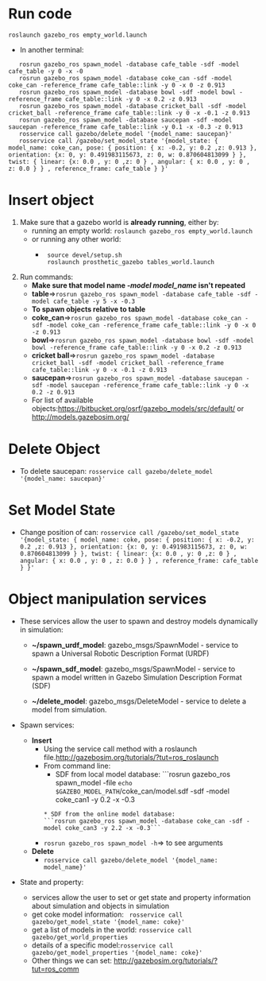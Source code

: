 # Run code

```roslaunch gazebo_ros empty_world.launch```
* In another terminal:
```
   rosrun gazebo_ros spawn_model -database cafe_table -sdf -model cafe_table -y 0 -x -0
   rosrun gazebo_ros spawn_model -database coke_can -sdf -model coke_can -reference_frame cafe_table::link -y 0 -x 0 -z 0.913
   rosrun gazebo_ros spawn_model -database bowl -sdf -model bowl -reference_frame cafe_table::link -y 0 -x 0.2 -z 0.913
   rosrun gazebo_ros spawn_model -database cricket_ball -sdf -model cricket_ball -reference_frame cafe_table::link -y 0 -x -0.1 -z 0.913
   rosrun gazebo_ros spawn_model -database saucepan -sdf -model saucepan -reference_frame cafe_table::link -y 0.1 -x -0.3 -z 0.913
   rosservice call gazebo/delete_model '{model_name: saucepan}'
   rosservice call /gazebo/set_model_state '{model_state: { model_name: coke_can, pose: { position: { x: -0.2, y: 0.2 ,z: 0.913 }, orientation: {x: 0, y: 0.491983115673, z: 0, w: 0.870604813099 } }, twist: { linear: {x: 0.0 , y: 0 ,z: 0 } , angular: { x: 0.0 , y: 0 , z: 0.0 } } , reference_frame: cafe_table } }'
```

# Insert object

1. Make sure that a gazebo world is **already running**, either by:
    * running an empty world:
    ```roslaunch gazebo_ros empty_world.launch```
    * or running any other world:
        * ```cd sim_env_ws/src
           source devel/setup.sh
           roslaunch prosthetic_gazebo tables_world.launch
          ```
2. Run commands:
    * **Make sure that model name *-model model_name* isn't repeated**
    * **table**=>```rosrun gazebo_ros spawn_model -database cafe_table -sdf -model cafe_table -y 5 -x -0.3```
    * **To spawn objects relative to table**
    * **coke_can**=>```rosrun gazebo_ros spawn_model -database coke_can -sdf -model coke_can -reference_frame cafe_table::link -y 0 -x 0 -z 0.913```
    * **bowl**=>```rosrun gazebo_ros spawn_model -database bowl -sdf -model bowl -reference_frame cafe_table::link -y 0 -x 0.2 -z 0.913```
    * **cricket ball**=>```rosrun gazebo_ros spawn_model -database cricket_ball -sdf -model cricket_ball -reference_frame cafe_table::link -y 0 -x -0.1 -z 0.913```
    * **saucepan**=>```rosrun gazebo_ros spawn_model -database saucepan -sdf -model saucepan -reference_frame cafe_table::link -y 0 -x 0.2 -z 0.913```
    * For list of available objects:https://bitbucket.org/osrf/gazebo_models/src/default/ or 
http://models.gazebosim.org/

# Delete Object

* To delete saucepan: ```rosservice call gazebo/delete_model '{model_name: saucepan}'```

# Set Model State

* Change position of can: ```rosservice call /gazebo/set_model_state '{model_state: { model_name: coke, pose: { position: { x: -0.2, y: 0.2 ,z: 0.913 }, orientation: {x: 0, y: 0.491983115673, z: 0, w: 0.870604813099 } }, twist: { linear: {x: 0.0 , y: 0 ,z: 0 } , angular: { x: 0.0 , y: 0 , z: 0.0 } } , reference_frame: cafe_table } }'```


# Object manipulation services

* These services allow the user to spawn and destroy models dynamically in simulation:

    * **~/spawn_urdf_model**: gazebo_msgs/SpawnModel - service to spawn a Universal Robotic Description Format (URDF)

    * **~/spawn_sdf_model**: gazebo_msgs/SpawnModel - service to spawn a model written in Gazebo Simulation Description Format (SDF)

    * **~/delete_model**: gazebo_msgs/DeleteModel - service to delete a model from simulation.
* Spawn services:
    * **Insert**
        * Using the service call method with a roslaunch file.http://gazebosim.org/tutorials/?tut=ros_roslaunch
        * From command line:
            * SDF from local model database:
            ```rosrun gazebo_ros spawn_model -file `echo $GAZEBO_MODEL_PATH`/coke_can/model.sdf -sdf -model coke_can1 -y 0.2 -x -0.3 
            ```
            * SDF from the online model database:
            ```rosrun gazebo_ros spawn_model -database coke_can -sdf -model coke_can3 -y 2.2 -x -0.3```
        * ```rosrun gazebo_ros spawn_model -h```=> to see arguments
    * **Delete**
        * ```rosservice call gazebo/delete_model '{model_name: model_name}'```
* State and property:
    * services allow the user to set or get state and property information about simulation and objects in simulation
    * get coke model information: ``` rosservice call gazebo/get_model_state '{model_name: coke}'```
    * get a list of models in the world: ```rosservice call gazebo/get_world_properties```
    * details of a specific model:```rosservice call gazebo/get_model_properties '{model_name: coke}'```
    * Other things we can set: http://gazebosim.org/tutorials/?tut=ros_comm
